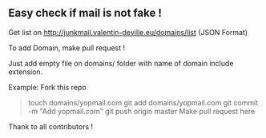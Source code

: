## Easy check if mail is not fake !

Get list on http://junkmail.valentin-deville.eu/domains/list (JSON Format)

To add Domain, make pull request !

Just add empty file on domains/ folder with name of domain include extension.

Example: 
Fork this repo
>touch domains/yopmail.com
>git add domains/yopmail.com
>git commit -m "Add yopmail.com"
>git push origin master
>Make pull request here

Thank to all contributors !
